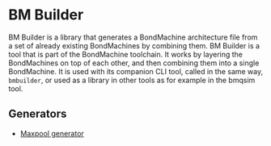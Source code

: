 # BM Builder

BM Builder is a library that generates a BondMachine architecture file from a set of already existing BondMachines by combining them. BM Builder is a tool that is part of the BondMachine toolchain. It works by layering the BondMachines on top of each other, and then combining them into a single BondMachine. It is used with its companion CLI tool, called in the same way, `bmbuilder`, or used as a library in other tools as for example in the bmqsim tool.

## Generators

 - [Maxpool generator](docsmaxpool.md)